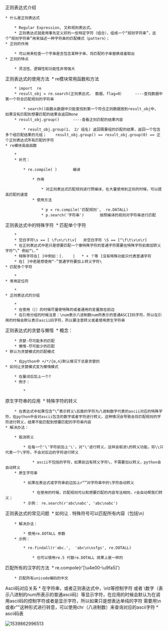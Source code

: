 正则表达式介绍

	* 什么是正则表达式

		* Regular Expression, 又称规则表达式。
		* 正则表达式就是用事先定义好的一些特定字符（组合），组成一个“规则字符串”，这个“规则字符串”用来描述一种字符串的匹配模式（pattern）；
	* 正则的作用
	
		* 可以用来检查一个字串是否包含某种子串、将匹配的子串替换或者取出
	* 正则的特点
	
		* 灵活性、逻辑性和功能性非常强大

正则表达式的使用方法
​	* re模块常用函数和方法

		* import  re
		* result_obj = re.search(正则表达式， 数据，flag=0）     ----查找数据中第一个符合匹配规则的字符串
	
			* search()函数从数据中只能查找到第一个符合正则数据放到result_obj中，  如果没有匹配到想要匹配的结果会返回None
		* result_obj.group()      ----查看正则匹配的结果内容
	
			* result_obj.group(1， 2/ 组名) 返回需要组的匹配的结果，返回一个包含多个组匹配结果的元组；    result_obj.group() == result_obj.group(0) == 正个正则表达式所有匹配的字符
	* re模块高级函数
	
		* 
		* 补充：
	
			* re.compile( )       编译
	
				* 作用
	
					* 对正则表达式匹配规则进行预编译，在大量使用到正则的时候，可以提高匹配的速度
				* 使用方法
	
					* p = re.compile('匹配规则',  re.DATALL)
					* p.search('字符串')       按照编译的规则对字符串进行匹配

正则表达式中的特殊字符
​	* 匹配单个字符

		* 
		* 空白字符\s == [ \f\n\r\t\v]   非空白字符 \S == [^\f\t\v\n\r]   
		* 在正则表达式中若只是想要匹配一个像特殊字符的普通字符需要在特殊字符前面加转义字符“\” 例如“\.”
		* 特殊字符在[ ]中例如：[.    |   * + ？等 ]没有特殊功能只代表普通字符
		* 在[ ]中若是想使用“-”普通字符要加上转义字符\
	* 匹配多个字符
	
		* 
	* 常用定位符
	
		* 
	* 正则表达式的分组
	
		* 
		* 在使用（|）的时候尽量使特殊的或者通用的变量放在前边
		* 在引用分组的时候注意：\num表示八进制数num所表示的普通ASCII码字符，所以在引用的时候会默认表示ascii码字符，所以要注意转义或者使用原生字符串

正则表达式的贪婪与懒惰
​	* 概念：

		* 贪婪-尽可能多的匹配
		* 懒惰-尽可能少的匹配
	* 默认为贪婪模式的匹配模式
	
		* 在python中 +/*/{m,n}默认情况下总是贪婪的
	* 如何让贪婪模式变为懒惰模式
	
		* 在量词后加上一个?
		* 例子：
	
			* 

原生字符串的应用
​	* 特殊字符的转义

		* 在表达式中如果包含“\”表示转义\后面的字符为八进制数字代表的ascii对应的特殊字符，在python中会对ascii包含的数字或者字符进行转义，这种情况会导致会将匹配规则的字符进行转义，结果不能匹配到想要匹配的字符串内容
	* 解决办法：
	
		* 取消转义
	
			* 在每一个'\'字符前加上'\'，对"\'进行转义，这样会取消\的转义功能，将\\只代表一个\字符，不会对后边的字符进行转义
	
				* ascii不包括的字符，如果前边有转义字符\，不需要加以转义，python会自动转义
		* 原生字符串
	
			* 如果在表达式或字符串前边加上r“”对字符串中的\字符自动转义  
	
				* 在使用的时候，匹配规则可以和想要匹配的内容写法相同，r会自动帮我们转义；
			* 示例： re.search(r'abc\nabc', 'abc\nabc')

正则表达式的常见问题
​	* 如何让 . 特殊符号可以匹配所有内容（包括\n）

		* 解决办法：
	
			* 使用re.DOTALL 参数
		* 示例：
	
			* re.findall(r'abc.',  'abc\n\nsfgs', re.DOTALL)
	
				* 也可以使用re.S 代替re.DOTALL 效果上是一样的

匹配所有的汉字的方法
​	* re.compole(r'[\u4e00-\u9fa5]')

		* 匹配所有unicode编码的中文

Ascii码对应关系
	* 在字符串，或者正则表达式中，\n\t等控制字符 或者 \数字（表示八进制的num所表示的普通ascii码）等显示字符，在应用的时候会默认为在调用ascii码的控制字符或者是显示字符，所以如果只是想表达单纯的字符 需要用\\n或者r""这种形式进行转意，可以使用chr（八进制数）来查询对应的ascii字符
	* ascii码表

![1539862996513](../../../img/1539862996513.png)